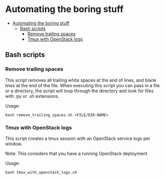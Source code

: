 # Automating the boring stuff

<!-- TOC -->
- [Automating the boring stuff](#Automating-the-boring-stuff)
  - [Bash scripts](#Bash-scripts)
    - [Remove trailing spaces](#Remove-trailing-spaces)
    - [Tmux with OpenStack logs](#Tmux-with-OpenStack-logs)
<!-- TOC -->

## Bash scripts
### Remove trailing spaces
This script removes all trailing white spaces at the end of lines, and blank lines at the end of the file. When executing this script you can pass in a file or a directory, the script will loop through the directory and look for files with .py or .sh extensions.

Usage:
```
bash remove_trailing_spaces.sh <FILE/DIR-NAME>
```
### Tmux with OpenStack logs
This script creates a tmux session with an OpenStack service logs per window.

Note: This considers that you have a running OpenStack deployment

Usage:
```
bash tmux_with_openstack_logs.sh
```
